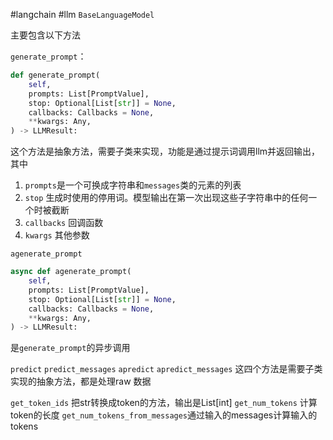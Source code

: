#langchain #llm
`BaseLanguageModel`

主要包含以下方法

`generate_prompt`： 
```python
def generate_prompt(
	self,
	prompts: List[PromptValue],
	stop: Optional[List[str]] = None,
	callbacks: Callbacks = None,
	**kwargs: Any,
) -> LLMResult:
```
这个方法是抽象方法，需要子类来实现，功能是通过提示词调用llm并返回输出，其中
1. `prompts`是一个可换成字符串和`messages`类的元素的列表
2.  `stop`  生成时使用的停用词。模型输出在第一次出现这些子字符串中的任何一个时被截断
3. `callbacks` 回调函数
4. `kwargs` 其他参数

`agenerate_prompt`
```python
async def agenerate_prompt(
	self,
	prompts: List[PromptValue],
	stop: Optional[List[str]] = None,
	callbacks: Callbacks = None,
	**kwargs: Any,
) -> LLMResult:
```

是`generate_prompt`的异步调用

`predict` `predict_messages` `apredict` `apredict_messages`
这四个方法是需要子类实现的抽象方法，都是处理raw 数据

`get_token_ids` 把str转换成token的方法，输出是List[int]
`get_num_tokens` 计算token的长度
`get_num_tokens_from_messages`通过输入的messages计算输入的tokens
